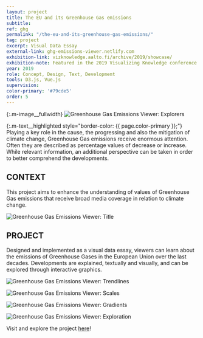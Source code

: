 ```yaml
---
layout: project
title: The EU and its Greenhouse Gas emissions
subtitle: 
ref: ghg
permalink: "/the-eu-and-its-greenhouse-gas-emissions/"
tag: project
excerpt: Visual Data Essay
external-link: ghg-emissions-viewer.netlify.com
exhibition-link: vizknowledge.aalto.fi/archive/2019/showcase/
exhibition-note: Featured in the 2019 Visualizing Knowledge conference in Helsinki
year: 2019
role: Concept, Design, Text, Development
tools: D3.js, Vue.js
supervision: 
color-primary: '#79cde5'
order: 5
---
```


{:.m-image__fullwidth}
![Greenhouse Gas Emissions Viewer: Explorers]({{site.baseurl}}/img/ghg_explorers.png)

{:.m-text__highlighted style="border-color: {{ page.color-primary }};"}
Playing a key role in the cause, the progressing and also the mitigation of climate change, Greenhouse Gas emissions receive enormous attention. Often they are described as percentage values of decrease or increase. While relevant information, an additional perspective can be taken in order to better comprehend the developments.

## CONTEXT
This project aims to enhance the understanding of values of Greenhouse Gas emissions that receive broad media coverage in relation to climate change. 

![Greenhouse Gas Emissions Viewer: Title]({{site.baseurl}}/img/ghg_title.png)

## PROJECT
Designed and implemented as a visual data essay, viewers can learn about the emissions of Greenhouse Gases in the European Union over the last decades. Developments are explained, textually and visually, and can be explored through interactive graphics.

![Greenhouse Gas Emissions Viewer: Trendlines]({{site.baseurl}}/img/ghg_trendlines.gif)

![Greenhouse Gas Emissions Viewer: Scales]({{site.baseurl}}/img/ghg_scales.png)

![Greenhouse Gas Emissions Viewer: Gradients]({{site.baseurl}}/img/ghg_gradients.png)

![Greenhouse Gas Emissions Viewer: Exploration]({{site.baseurl}}/img/ghg_hovering.gif)

Visit and explore the project [here](https://ghg-emissions-viewer.netlify.com)!
